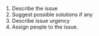 1. Describe the issue
2. Suggest possible solutions if any
3. Describe issue urgency
4. Assign people to the issue.
